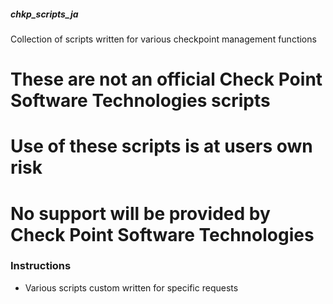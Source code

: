 ##### chkp_scripts_ja
Collection of scripts written for various checkpoint management functions

# These are not an official Check Point Software Technologies scripts  
# Use of these scripts is at users own risk  
# No support will be provided by Check Point Software Technologies  

### Instructions 
- Various scripts custom written for specific requests
